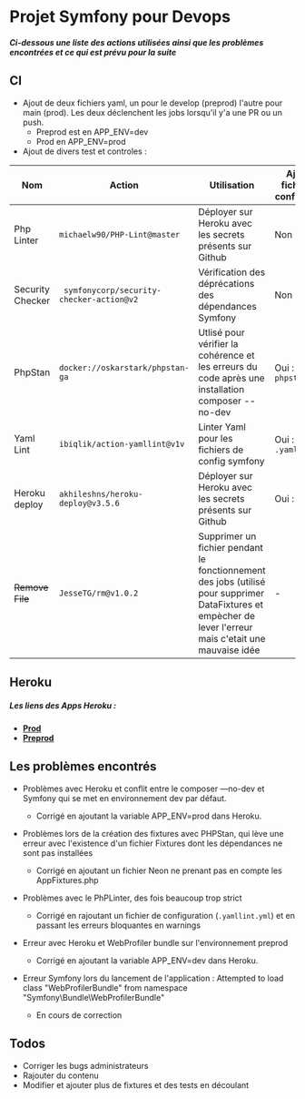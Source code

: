 # Projet Symfony pour Devops
##### Ci-dessous une liste des actions utilisées ainsi que les problèmes encontrées et ce qui est prévu pour la suite
## CI

* Ajout de deux fichiers yaml, un pour le develop (preprod) l'autre pour main (prod). Les deux déclenchent les jobs lorsqu'il y'a une PR ou un push. 
  * Preprod est en APP_ENV=dev
  * Prod en APP_ENV=prod
* Ajout de divers test et controles :

 Nom | Action | Utilisation | Ajout de fichiers de configuration 
 ------ | ------ | ------ | -----
Php Linter| ``` michaelw90/PHP-Lint@master ``` | Déployer sur Heroku avec les secrets présents sur Github | Non 
Security Checker | ``` symfonycorp/security-checker-action@v2``` | Vérification des déprécations des dépendances Symfony | Non 
PhpStan| ```docker://oskarstark/phpstan-ga``` | Utlisé pour vérifier la cohérence et les erreurs du code après une installation composer --no-dev | Oui : ```phpstan.neon```
Yaml Lint| ```ibiqlik/action-yamllint@v1v``` | Linter Yaml pour les fichiers de config symfony | Oui : ```.yamllint.yml```
Heroku deploy| ```akhileshns/heroku-deploy@v3.5.6``` | Déployer sur Heroku avec les secrets présents sur Github | Oui : ```Procfile```
 ~~Remove File~~ | ```JesseTG/rm@v1.0.2``` | Supprimer un fichier pendant le fonctionnement des jobs (utilisé pour supprimer DataFixtures et empècher de lever l'erreur mais c'etait une mauvaise idée | - |


## Heroku

##### Les liens des Apps Heroku :

* [**Prod**](https://symfony-actions-main.herokuapp.com/)
* [**Preprod**](https://symfony-cicd-develop.herokuapp.com/) 

## Les problèmes encontrés

* Problèmes avec Heroku et conflit entre le composer —no-dev et Symfony qui se met en environnement dev par défaut. 
  * Corrigé en ajoutant la variable APP_ENV=prod dans Heroku.
  
* Problèmes lors de la création des fixtures avec PHPStan, qui lève une erreur avec l'existence d'un fichier Fixtures dont les dépendances ne sont pas installées 
  * Corrigé en ajoutant un fichier Neon ne prenant pas en compte les AppFixtures.php
  
* Problèmes avec le PhPLinter, des fois beaucoup trop strict 
  * Corrigé en rajoutant un fichier de configuration (```.yamllint.yml```) et en passant les erreurs bloquantes en warnings

* Erreur avec Heroku et WebProfiler bundle sur l'environnement preprod
  * Corrigé en ajoutant la variable APP_ENV=dev dans Heroku.
  
* Erreur Symfony lors du lancement de l'application : Attempted to load class "WebProfilerBundle" from namespace "Symfony\Bundle\WebProfilerBundle"
  * En cours de correction

## Todos

* Corriger les bugs administrateurs
* Rajouter du contenu
* Modifier et ajouter plus de fixtures et des tests en découlant

